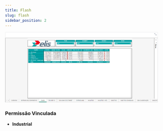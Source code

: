```yaml
---
title: Flash
slug: flash
sidebar_position: 2
---
```


![Alt text](image-2.png)





### Permissão Vinculada

- **Industrial**